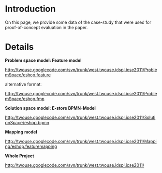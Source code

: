 # Introduction #

On this page, we provide some data of the case-study that were
used for proof-of-concept evaluation in the paper.


# Details #

**Problem space model: Feature model**

http://twouse.googlecode.com/svn/trunk/west.twouse.idspl.icse2011/ProblemSpace/eshop.feature

alternative format:

http://twouse.googlecode.com/svn/trunk/west.twouse.idspl.icse2011/ProblemSpace/eshop.fmp

**Solution space model: E-store BPMN-Model**

http://twouse.googlecode.com/svn/trunk/west.twouse.idspl.icse2011/SolutionSpace/eshop.bpmn

**Mapping model**

http://twouse.googlecode.com/svn/trunk/west.twouse.idspl.icse2011/Mapping/eshop.featuremapping

**Whole Project**

http://twouse.googlecode.com/svn/trunk/west.twouse.idspl.icse2011/